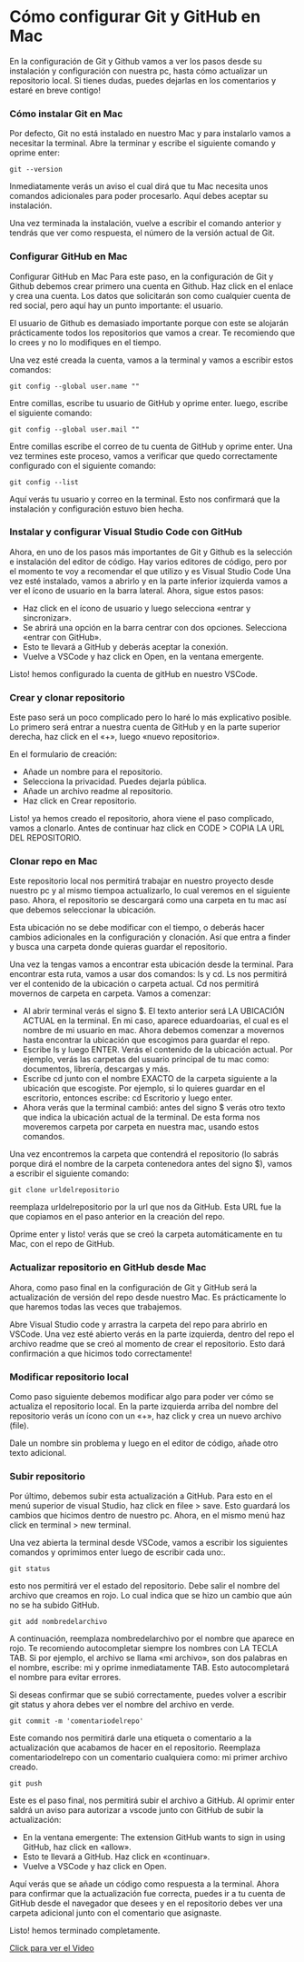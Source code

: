 # Cómo configurar Git y GitHub en Mac

En la configuración de Git y Github vamos a ver los pasos desde su instalación y configuración con nuestra pc, hasta cómo actualizar un repositorio local. Si tienes dudas, puedes dejarlas en los comentarios y estaré en breve contigo!

### Cómo instalar Git en Mac
Por defecto, Git no está instalado en nuestro Mac y para instalarlo vamos a necesitar la terminal. Abre la terminar y escribe el siguiente comando y oprime enter:

```
git --version
```

Inmediatamente verás un aviso el cual dirá que tu Mac necesita unos comandos adicionales para poder procesarlo. Aquí debes aceptar su instalación.

Una vez terminada la instalación, vuelve a escribir el comando anterior y tendrás que ver como respuesta, el número de la versión actual de Git.






### Configurar GitHub en Mac

Configurar GitHub en Mac
Para este paso, en la configuración de Git y Github debemos crear primero una cuenta en Github. Haz click en el enlace y crea una cuenta. Los datos que solicitarán son como cualquier cuenta de red social, pero aquí hay un punto importante: el usuario.

El usuario de Github es demasiado importante porque con este se alojarán prácticamente todos los repositorios que vamos a crear. Te recomiendo que lo crees y no lo modifiques en el tiempo.

Una vez esté creada la cuenta, vamos a la terminal y vamos a escribir estos comandos:
```
git config --global user.name ""
```
Entre comillas, escribe tu usuario de GitHub y oprime enter. luego, escribe el siguiente comando:
```
git config --global user.mail ""
```
Entre comillas escribe el correo de tu cuenta de GitHub y oprime enter. Una vez termines este proceso, vamos a verificar que quedo correctamente configurado con el siguiente comando:
```
git config --list
```
Aquí verás tu usuario y correo en la terminal. Esto nos confirmará que la instalación y configuración estuvo bien hecha.

### Instalar y configurar Visual Studio Code con GitHub
Ahora, en uno de los pasos más importantes de Git y Github es la selección e instalación del editor de código. Hay varios editores de código, pero por el momento te voy a recomendar el que utilizo y es Visual Studio Code 
Una vez esté instalado, vamos a abrirlo y en la parte inferior izquierda vamos a ver el ícono de usuario en la barra lateral. Ahora, sigue estos pasos:

* Haz click en el ícono de usuario y luego selecciona «entrar y sincronizar».
* Se abrirá una opción en la barra centrar con dos opciones. Selecciona «entrar con GitHub».
* Esto te llevará a GitHub y deberás aceptar la conexión.
* Vuelve a VSCode y haz click en Open, en la ventana emergente.

Listo! hemos configurado la cuenta de gitHub en nuestro VSCode.

### Crear y clonar repositorio

Este paso será un poco complicado pero lo haré lo más explicativo posible. Lo primero será entrar a nuestra cuenta de GitHub y en la parte superior derecha, haz click en el «+», luego «nuevo repositorio».

En el formulario de creación:

* Añade un nombre para el repositorio.
* Selecciona la privacidad. Puedes dejarla pública.
* Añade un archivo readme al repositorio.
* Haz click en Crear repositorio.

Listo! ya hemos creado el repositorio, ahora viene el paso complicado, vamos a clonarlo. Antes de continuar haz click en CODE > COPIA LA URL DEL REPOSITORIO.

### Clonar repo en Mac

Este repositorio local nos permitirá trabajar en nuestro proyecto desde nuestro pc y al mismo tiempoa actualizarlo, lo cual veremos en el siguiente paso. Ahora, el repositorio se descargará como una carpeta en tu mac así que debemos seleccionar la ubicación.

Esta ubicación no se debe modificar con el tiempo, o deberás hacer cambios adicionales en la configuración y clonación. Así que entra a finder y busca una carpeta donde quieras guardar el repositorio.

Una vez la tengas vamos a encontrar esta ubicación desde la terminal. Para encontrar esta ruta, vamos a usar dos comandos: ls y cd. Ls nos permitirá ver el contenido de la ubicación o carpeta actual. Cd nos permitirá movernos de carpeta en carpeta. Vamos a comenzar:

* Al abrir terminal verás el signo $. El texto anterior será LA UBICACIÓN ACTUAL en la terminal. En mi caso, aparece eduardoarias, el cual es el nombre de mi usuario en mac.
Ahora debemos comenzar a movernos hasta encontrar la ubicación que escogimos para guardar el repo.
* Escribe ls y luego ENTER. Verás el contenido de la ubicación actual. Por ejemplo, verás las carpetas del usuario principal de tu mac como: documentos, librería, descargas y más.
* Escribe cd junto con el nombre EXACTO de la carpeta siguiente a la ubicación que escogiste. Por ejemplo, si lo quieres guardar en el escritorio, entonces escribe: cd Escritorio y luego enter.
* Ahora verás que la terminal cambió: antes del signo $ verás otro texto que indica la ubicación actual de la terminal. De esta forma nos moveremos carpeta por carpeta en nuestra mac, usando estos comandos.

Una vez encontremos la carpeta que contendrá el repositorio (lo sabrás porque dirá el nombre de la carpeta contenedora antes del signo $), vamos a escribir el siguiente comando:


```
git clone urldelrepositorio
```
reemplaza urldelrepositorio por la url que nos da GitHub. Esta URL fue la que copiamos en el paso anterior en la creación del repo.

Oprime enter y listo! verás que se creó la carpeta automáticamente en tu Mac, con el repo de GitHub.

### Actualizar repositorio en GitHub desde Mac
Ahora, como paso final en la configuración de Git y GitHub será la actualización de versión del repo desde nuestro Mac. Es prácticamente lo que haremos todas las veces que trabajemos.

Abre Visual Studio code y arrastra la carpeta del repo para abrirlo en VSCode. Una vez esté abierto verás en la parte izquierda, dentro del repo el archivo readme que se creó al momento de crear el repositorio. Esto dará confirmación a que hicimos todo correctamente!

### Modificar repositorio local

Como paso siguiente debemos modificar algo para poder ver cómo se actualiza el repositorio local. En la parte izquierda arriba del nombre del repositorio verás un ícono con un «+», haz click y crea un nuevo archivo (file).

Dale un nombre sin problema y luego en el editor de código, añade otro texto adicional.

### Subir repositorio

Por último, debemos subir esta actualización a GitHub. Para esto en el menú superior de visual Studio, haz click en filee > save. Esto guardará los cambios que hicimos dentro de nuestro pc. Ahora, en el mismo menú haz click en terminal > new terminal.

Una vez abierta la terminal desde VSCode, vamos a escribir los siguientes comandos y oprimimos enter luego de escribir cada uno:.

```
git status
```
esto nos permitirá ver el estado del repositorio. Debe salir el nombre del archivo que creamos en rojo. Lo cual indica que se hizo un cambio que aún no se ha subido GitHub.

```
git add nombredelarchivo
```

A continuación, reemplaza nombredelarchivo por el nombre que aparece en rojo. Te recomiendo autocompletar siempre los nombres con LA TECLA TAB. Si por ejemplo, el archivo se llama «mi archivo», son dos palabras en el nombre, escribe: mi y oprime inmediatamente TAB. Esto autocompletará el nombre para evitar errores.

Si deseas confirmar que se subió correctamente, puedes volver a escribir git status y ahora debes ver el nombre del archivo en verde.

```
git commit -m 'comentariodelrepo'
```

Este comando nos permitirá darle una etiqueta o comentario a la actualización que acabamos de hacer en el repositorio. Reemplaza comentariodelrepo con un comentario cualquiera como: mi primer archivo creado.

```
git push
```
Este es el paso final, nos permitirá subir el archivo a GitHub. Al oprimir enter saldrá un aviso para autorizar a vscode junto con GitHub de subir la actualización:

* En la ventana emergente: The extension GitHub wants to sign in using GitHub, haz click en «allow».
* Esto te llevará a GitHub. Haz click en «continuar».
* Vuelve a VSCode y haz click en Open.

Aquí verás que se añade un código como respuesta a la terminal. Ahora para confirmar que la actualización fue correcta, puedes ir a tu cuenta de GitHub desde el navegador que desees y en el repositorio debes ver una carpeta adicional junto con el comentario que asignaste.

Listo! hemos terminado completamente.

[Click para ver el Video](https://www.youtube.com/watch?v=tH15EPkRc3w)



